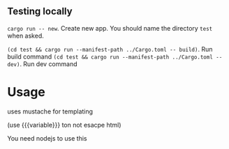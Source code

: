 ## Testing locally

`cargo run -- new`. Create new app. You should name the directory `test` when asked.

`(cd test && cargo run --manifest-path ../Cargo.toml -- build)`. Run build command
`(cd test && cargo run --manifest-path ../Cargo.toml -- dev)`. Run dev command

# Usage

uses mustache for templating

(use {{{variable}}} ton not esacpe html)

You need nodejs to use this
